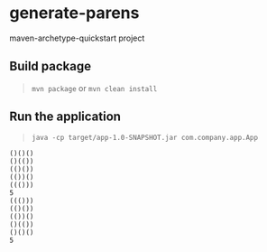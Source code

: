 # generate-parens

maven-archetype-quickstart project

## Build package

> `mvn package` or `mvn clean install`

## Run the application

> `java -cp target/app-1.0-SNAPSHOT.jar com.company.app.App`

```
()()()
()(())
(()())
(())()
((()))
5
((()))
(()())
(())()
()(())
()()()
5
```
